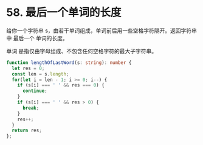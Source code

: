 # 58. 最后一个单词的长度

给你一个字符串 s，由若干单词组成，单词前后用一些空格字符隔开。返回字符串中 最后一个 单词的长度。

单词 是指仅由字母组成、不包含任何空格字符的最大子字符串。

```ts
function lengthOfLastWord(s: string): number {
  let res = 0;
  const len = s.length;
  for(let i = len - 1; i >= 0; i--) {
    if (s[i] === ' ' && res === 0) {
      continue;
    }
    if (s[i] === ' ' && res > 0) {
      break;
    }
    res++;
  }
  return res;
};
```
